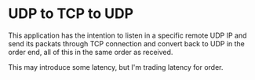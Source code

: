 # UDP to TCP to UDP

This application has the intention to listen in a specific remote UDP IP and send its packats through TCP connection and convert back to UDP in the order end, all of this in the same order as received.

This may introduce some latency, but I'm trading latency for order.
